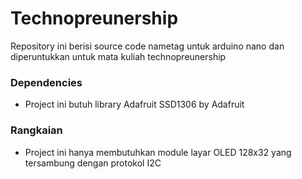 # Technopreunership
Repository ini berisi source code nametag untuk arduino nano dan diperuntukkan untuk mata kuliah technopreunership

### Dependencies
  - Project ini butuh library Adafruit SSD1306 by Adafruit

### Rangkaian
  - Project ini hanya membutuhkan module layar OLED 128x32 yang tersambung dengan protokol I2C
